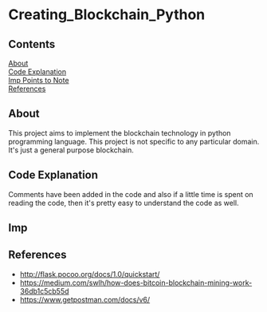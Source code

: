 # Creating_Blockchain_Python

## Contents
  
[About](#about)  
[Code Explanation](#code_Explanation)  
[Imp Points to Note](#imp)  
[References](#references)  

## About  
This project aims to implement the blockchain technology in python programming language. This project is not specific to any particular domain. It's just a general purpose blockchain. 

## Code Explanation
Comments have been added in the code and also if a little time is spent on reading the code, then it's pretty easy to understand the code as well.

## Imp


## References

* <http://flask.pocoo.org/docs/1.0/quickstart/>
* <https://medium.com/swlh/how-does-bitcoin-blockchain-mining-work-36db1c5cb55d>
* <https://www.getpostman.com/docs/v6/>
